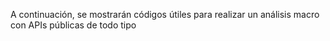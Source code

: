 A continuación, se mostrarán códigos útiles para realizar un análisis macro con APIs públicas de todo tipo
